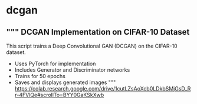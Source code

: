 # dcgan

"""
DCGAN Implementation on CIFAR-10 Dataset
----------------------------------------
This script trains a Deep Convolutional GAN (DCGAN) on the CIFAR-10 dataset.
- Uses PyTorch for implementation
- Includes Generator and Discriminator networks
- Trains for 50 epochs
- Saves and displays generated images
"""
https://colab.research.google.com/drive/1cutLZsAoXcb0LDkbSMjGsD_Rr-4FVlQe#scrollTo=BYY0GaKSkXwb
